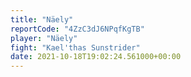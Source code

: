 ```yaml
---
title: "Näely"
reportCode: "4ZzC3dJ6NPqfKgTB"
player: "Näely"
fight: "Kael'thas Sunstrider"
date: 2021-10-18T19:02:24.561000+00:00
---
```

